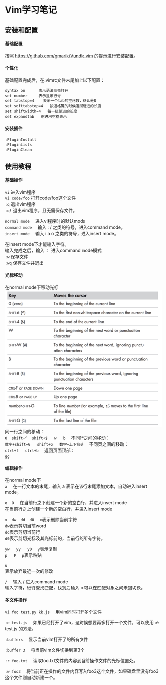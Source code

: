 # Vim学习笔记

## 安装和配置
#### 基础配置
按照 https://github.com/gmarik/Vundle.vim 的提示进行安装配置。

#### 个性化
基础配置完成后，在.vimrc文件末尾加上以下配置：  
```
syntax on      表示语法高亮打开  
set number     表示显示行号  
set tabstop=4    表示一个tab的空格数，默认是8  
set softtabstop=4   按退格键的时候退回缩进的长度  
set shiftwidth=4   每一级缩进的长度  
set expandtab   缩进用空格表示
```

#### 安装插件
```
:PluginInstall  
:PluginLists  
:PluginClean
```


## 使用教程
#### 基础操作
`vi`  进入vim程序  
`vi code/foo`  打开code/foo这个文件  
`:q`  退出vim程序  
`:q!`  退出vim程序，且无需保存文件。  

`normal mode  `
进入vi程序时的默认mode  
`command mode  `
输入 : / 之类的符号，进入command mode。  
`insert mode  `
输入 i a o 之类的符号，进入insert mode。  

在insert mode下才能输入字符。  
输入完成之后，输入 ： 进入command mode模式  
`:w`  保存文件  
`:wq`  保存文件并退出  

#### 光标移动
在normal mode下移动光标  
![光标移动](https://github.com/winux404/note/blob/master/imgs/vim01.png)
同一行之间的移动：  
`0  shift+^  shift+$   w   b  `
不同行之间的移动：  
`数字+shift+G   shift+G   数字+上下箭头  `
不同页之间的移动：  
`ctrl+f   ctrl+b  `
返回页面顶部：  
`gg  `

#### 编辑操作
在normal mode下  
`a  `
在一行文本的末尾，输入 a 表示在该行末尾添加文本，自动进入insert mode。  

`o  O  `
在当前行之下创建一个新的空白行，并进入insert mode  
在当前行之上创建一个新的空白行，并进入insert mode  

`x  dw  dd  d0  `
`x`表示删除当前字符  
`dw`表示剪切当前word  
`dd`表示剪切当前行  
`d0`表示剪切光标及其光标前的，当前行的所有字符。  

`yw   yy   y0  `
`y`表示复制  
`p   P  `
`p`表示粘贴  

`u`  
表示放弃最近一次的修改  

`/  `
输入 / 进入command mode  
输入字符，进行查找匹配，找到后输入 n 可以在匹配对象之间来回切换。  

#### 多文件操作
`vi foo test.py kk.js  `
用vim同时打开多个文件  

`:e test.js  `
如果已经打开了vim，这时候想要再多打开一个文件，可以使用 :e test.js 的方法。  

`:buffers  `
显示当前vim打开了的所有文件  

`:buffer 3  `
将当前vim文件切换到第3个  

`:r foo.txt  `
读取foo.txt文件的内容到当前操作文件的光标位置处。  

`:w foo3  `
将当前正在操作的文件内容写入foo3这个文件，如果磁盘里没有foo3这个文件则自动新建一个。  